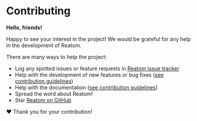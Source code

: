 # Contributing

**Hello, friends!**

Happy to see your interest in the project! We would be grateful for any help in the development of Reatom.

There are many ways to help the project:

- Log any spotted issues or feature requests in [Reatom issue tracker](https://github.com/artalar/reatom/issues)
- Help with the development of new features or bug fixes ([see contribution guidelines](https://github.com/artalar/reatom/blob/master/CONTRIBUTING.md))
- Help with the documentation ([see contribution guidelines](https://github.com/artalar/reatom/blob/master/CONTRIBUTING.md))
- Spread the word about Reatom!
- Star [Reatom on GitHub](https://github.com/artalar/reatom)

❤ Thank you for your contribution!
